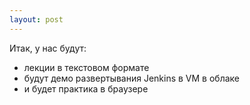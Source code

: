 ```yaml
---
layout: post
---
```


Итак, у нас будут: 
- лекции в текстовом формате
- будут демо развертывания Jenkins в VM в облаке
- и будет практика в браузере

